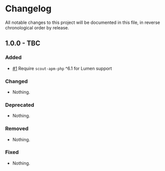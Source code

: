 # Changelog

All notable changes to this project will be documented in this file, in reverse chronological order by release.

## 1.0.0 - TBC

### Added

- [#1](https://github.com/scoutapp/scout-apm-lumen/pull/1) Require `scout-apm-php` ^6.1 for Lumen support

### Changed

- Nothing.

### Deprecated

- Nothing.

### Removed

- Nothing.

### Fixed

- Nothing.
